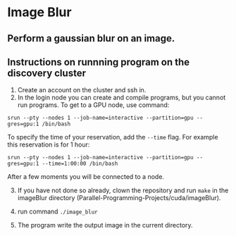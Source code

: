 # Image Blur
## Perform a gaussian blur on an image.
## Instructions on runnning program on the discovery cluster
1. Create an account on the cluster and ssh in.
2. In the login node you can create and compile programs, but you cannot run programs. To get to a GPU node, use command:
```
srun --pty --nodes 1 --job-name=interactive --partition=gpu --gres=gpu:1 /bin/bash
```
To specify the time of your reservation, add the ```--time``` flag. For example this reservation is for 1 hour:
```
srun --pty --nodes 1 --job-name=interactive --partition=gpu --gres=gpu:1 --time=1:00:00 /bin/bash
```
After a few moments you will be connected to a node.

3. If you have not done so already, clown the repository and run ```make``` in the imageBlur directory (Parallel-Programming-Projects/cuda/imageBlur).

4. run command 
```./image_blur```

5. The program write the output image in the current directory.

